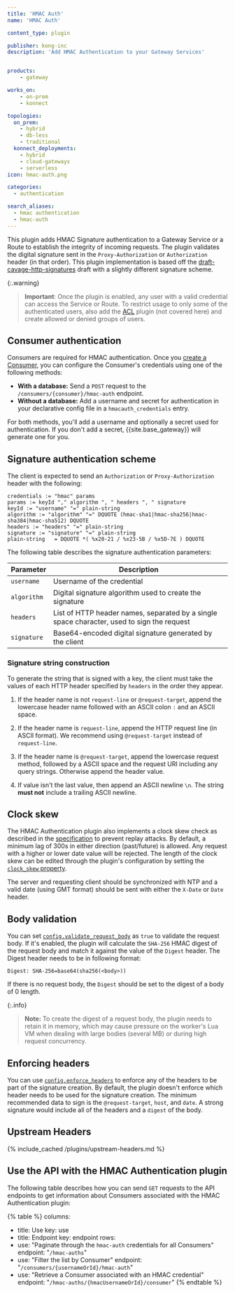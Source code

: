 ```yaml
---
title: 'HMAC Auth'
name: 'HMAC Auth'

content_type: plugin

publisher: kong-inc
description: 'Add HMAC Authentication to your Gateway Services'


products:
    - gateway

works_on:
    - on-prem
    - konnect

topologies:
  on_prem:
    - hybrid
    - db-less
    - traditional
  konnect_deployments:
    - hybrid
    - cloud-gateways
    - serverless
icon: hmac-auth.png

categories:
  - authentication

search_aliases:
  - hmac authentication
  - hmac-auth
---
```


This plugin adds HMAC Signature authentication to a Gateway Service or a Route
to establish the integrity of incoming requests. The plugin validates the
digital signature sent in the `Proxy-Authorization` or `Authorization` header
(in that order). This plugin implementation is based off the
[draft-cavage-http-signatures](https://tools.ietf.org/html/draft-cavage-http-signatures)
draft with a slightly different signature scheme.

{:.warning}
> **Important**: Once the plugin is enabled, any user with a valid credential can access the Service or Route.
To restrict usage to only some of the authenticated users, also add the
[ACL](/plugins/acl/) plugin (not covered here) and create allowed or
denied groups of users.

## Consumer authentication

Consumers are required for HMAC authentication. Once you [create a Consumer](/gateway/entities/consumer/#set-up-a-consumer), you can configure the Consumer's credentials using one of the following methods:
* **With a database:** Send a `POST` request to the `/consumers/{consumer}/hmac-auth` endpoint.
* **Without a database:** Add a username and secret for authentication in your declarative config file in a `hmacauth_credentials` entry.

For both methods, you'll add a username and optionally a secret used for authentication. If you don't add a secret, {{site.base_gateway}} will generate one for you.

## Signature authentication scheme

The client is expected to send an `Authorization` or `Proxy-Authorization` header
with the following:

```
credentials := "hmac" params
params := keyId "," algorithm ", " headers ", " signature
keyId := "username" "=" plain-string
algorithm := "algorithm" "=" DQUOTE (hmac-sha1|hmac-sha256|hmac-sha384|hmac-sha512) DQUOTE
headers := "headers" "=" plain-string
signature := "signature" "=" plain-string
plain-string   = DQUOTE *( %x20-21 / %x23-5B / %x5D-7E ) DQUOTE
```

The following table describes the signature authentication parameters:

| Parameter| Description |
| ---       | --- |
| `username`  | Username of the credential |
| `algorithm` | Digital signature algorithm used to create the signature |
| `headers`   | List of HTTP header names, separated by a single space character, used to sign the request |
| `signature` | Base64-encoded digital signature generated by the client |

### Signature string construction

To generate the string that is signed with a key, the client
must take the values of each HTTP header specified by `headers` in
the order they appear.

1. If the header name is not `request-line` or `@request-target`, append the lowercase header name followed with an ASCII colon `:` and an ASCII space.

2. If the header name is `request-line`, append the HTTP request line (in ASCII format). We recommend using `@request-target` instead of `request-line`.

3. If the header name is `@request-target`, append the lowercase request method, followed by a ASCII space and the request URI including any query strings. Otherwise append the header value.

3. If value isn't the last value, then append an ASCII newline `\n`. The string **must not** include a trailing ASCII newline.

## Clock skew

The HMAC Authentication plugin also implements a clock skew check as described
in the [specification](https://tools.ietf.org/html/draft-cavage-http-signatures-00#section-3.4) to prevent replay attacks. By default,
a minimum lag of 300s in either direction (past/future) is allowed. Any request
with a higher or lower date value will be rejected. The length of the clock
skew can be edited through the plugin's configuration by setting the
[`clock_skew` property](/plugins/hmac-auth/reference/#schema--config-clock-skew).

The server and requesting client should be synchronized with NTP and a valid
date (using GMT format) should be sent with either the `X-Date` or `Date`
header.

## Body validation

You can set [`config.validate_request_body`](/plugins/hmac-auth/reference/#schema--config-validate-request-body) as `true` to validate the request
body. If it's enabled, the plugin will calculate the `SHA-256` HMAC digest of
the request body and match it against the value of the `Digest` header. The
Digest header needs to be in following format:

```
Digest: SHA-256=base64(sha256(<body>))
```

If there is no request body, the `Digest` should be set to the digest of a
body of 0 length.

{:.info}
> **Note:** To create the digest of a request body, the plugin needs to retain it in memory, which may cause pressure on the worker's Lua VM when dealing with large bodies (several MB) or during high request concurrency.

## Enforcing headers

You can use [`config.enforce_headers`](/plugins/hmac-auth/reference/#schema--config-enforce-headers) to enforce any of the headers to be part
of the signature creation. By default, the plugin doesn't enforce which header
needs to be used for the signature creation. The minimum recommended data to
sign is the `@request-target`, `host`, and `date`. A strong signature would
include all of the headers and a `digest` of the body.

## Upstream Headers

{% include_cached /plugins/upstream-headers.md %}

## Use the API with the HMAC Authentication plugin

The following table describes how you can send `GET` requests to the API endpoints to get information about Consumers associated with the HMAC Authentication plugin:

<!--vale off-->
{% table %}
columns:
  - title: Use
    key: use
  - title: Endpoint
    key: endpoint
rows:
  - use: "Paginate through the `hmac-auth` credentials for all Consumers"
    endpoint: "`/hmac-auths`"
  - use: "Filter the list by Consumer"
    endpoint: "`/consumers/{usernameOrId}/hmac-auth`"
  - use: "Retrieve a Consumer associated with an HMAC credential"
    endpoint: "`/hmac-auths/{hmacUsernameOrId}/consumer`"
{% endtable %}
<!--vale on-->
